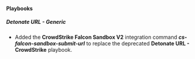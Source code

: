 
#### Playbooks
##### Detonate URL - Generic
- Added the **CrowdStrike Falcon Sandbox V2** integration command ***cs-falcon-sandbox-submit-url*** to replace the deprecated **Detonate URL - CrowdStrike** playbook.
